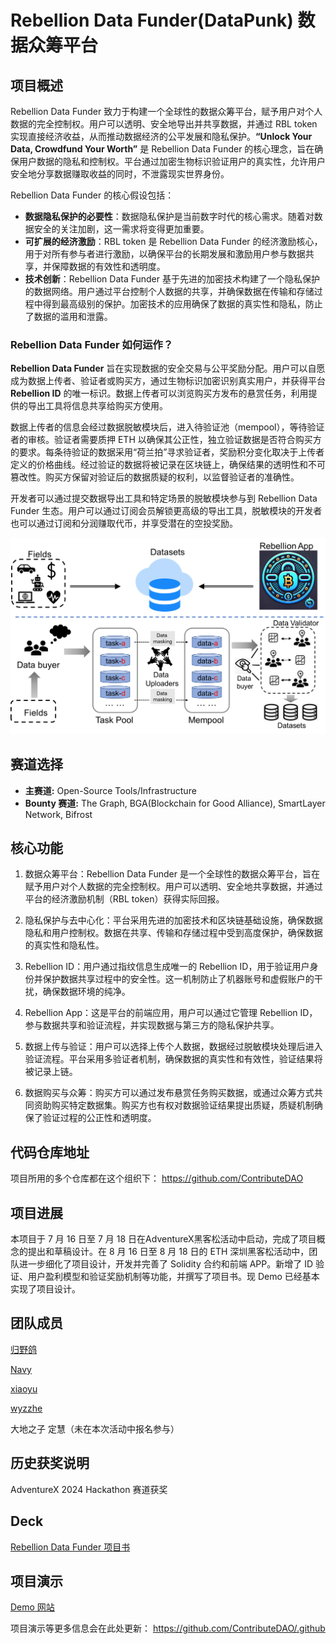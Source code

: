 # Rebellion Data Funder(DataPunk) 数据众筹平台

## 项目概述

Rebellion Data Funder 致力于构建一个全球性的数据众筹平台，赋予用户对个人数据的完全控制权。用户可以透明、安全地导出并共享数据，并通过 RBL token 实现直接经济收益，从而推动数据经济的公平发展和隐私保护。**“Unlock Your Data, Crowdfund Your Worth”** 是 Rebellion Data Funder 的核心理念，旨在确保用户数据的隐私和控制权。平台通过加密生物标识验证用户的真实性，允许用户安全地分享数据赚取收益的同时，不泄露现实世界身份。

Rebellion Data Funder 的核心假设包括：

- **数据隐私保护的必要性**：数据隐私保护是当前数字时代的核心需求。随着对数据安全的关注加剧，这一需求将变得更加重要。
- **可扩展的经济激励**：RBL token 是 Rebellion Data Funder 的经济激励核心，用于对所有参与者进行激励，以确保平台的长期发展和激励用户参与数据共享，并保障数据的有效性和透明度。
- **技术创新**：Rebellion Data Funder 基于先进的加密技术构建了一个隐私保护的数据网络。用户通过平台控制个人数据的共享，并确保数据在传输和存储过程中得到最高级别的保护。加密技术的应用确保了数据的真实性和隐私，防止了数据的滥用和泄露。

### Rebellion Data Funder 如何运作？

**Rebellion Data Funder** 旨在实现数据的安全交易与公平奖励分配。用户可以自愿成为数据上传者、验证者或购买方，通过生物标识加密识别真实用户，并获得平台 **Rebellion ID** 的唯一标识。数据上传者可以浏览购买方发布的悬赏任务，利用提供的导出工具将信息共享给购买方使用。

数据上传者的信息会经过数据脱敏模块后，进入待验证池（mempool），等待验证者的审核。验证者需要质押 ETH 以确保其公正性，独立验证数据是否符合购买方的要求。每条待验证的数据采用“荷兰拍”寻求验证者，奖励积分变化取决于上传者定义的价格曲线。经过验证的数据将被记录在区块链上，确保结果的透明性和不可篡改性。购买方保留对验证后的数据质疑的权利，以监督验证者的准确性。

开发者可以通过提交数据导出工具和特定场景的脱敏模块参与到 Rebellion Data Funder 生态。用户可以通过订阅会员解锁更高级的导出工具，脱敏模块的开发者也可以通过订阅和分润赚取代币，并享受潜在的空投奖励。

<p align="center">
    <img src="https://github.com/ContributeDAO/.github/blob/main/profile/Framework.png?raw=true" alt="Framework" width="900" />
</p>

## 赛道选择

- **主赛道:** Open-Source Tools/Infrastructure
- **Bounty 赛道:** The Graph, BGA(Blockchain for Good Alliance), SmartLayer Network, Bifrost

## 核心功能

 1. 数据众筹平台：Rebellion Data Funder 是一个全球性的数据众筹平台，旨在赋予用户对个人数据的完全控制权。用户可以透明、安全地共享数据，并通过平台的经济激励机制（RBL token）获得实际回报。

 2. 隐私保护与去中心化：平台采用先进的加密技术和区块链基础设施，确保数据隐私和用户控制权。数据在共享、传输和存储过程中受到高度保护，确保数据的真实性和隐私性。

 3. Rebellion ID：用户通过指纹信息生成唯一的 Rebellion ID，用于验证用户身份并保护数据共享过程中的安全性。这一机制防止了机器账号和虚假账户的干扰，确保数据环境的纯净。

 4. Rebellion App：这是平台的前端应用，用户可以通过它管理 Rebellion ID，参与数据共享和验证流程，并实现数据与第三方的隐私保护共享。

 5. 数据上传与验证：用户可以选择上传个人数据，数据经过脱敏模块处理后进入验证流程。平台采用多验证者机制，确保数据的真实性和有效性，验证结果将被记录上链。

 6. 数据购买与众筹：购买方可以通过发布悬赏任务购买数据，或通过众筹方式共同资助购买特定数据集。购买方也有权对数据验证结果提出质疑，质疑机制确保了验证过程的公正性和透明度。

## 代码仓库地址

项目所用的多个仓库都在这个组织下：
<https://github.com/ContributeDAO>

## 项目进展

本项目于 7 月 16 日至 7 月 18 日在AdventureX黑客松活动中启动，完成了项目概念的提出和草稿设计。在 8 月 16 日至 8 月 18 日的 ETH 深圳黑客松活动中，团队进一步细化了项目设计，开发并完善了 Solidity 合约和前端 APP。新增了 ID 验证、用户盈利模型和验证奖励机制等功能，并撰写了项目书。现 Demo 已经基本实现了项目设计。

## 团队成员

[归野鸽](https://github.com/StevenRCE0)

[Navy](https://github.com/Navy-LIU)

[xiaoyu](https://github.com/SoYuCry)

[wyzzhe](https://github.com/wyzzhe)

大地之子 定慧（未在本次活动中报名参与）

## 历史获奖说明

AdventureX 2024 Hackathon 赛道获奖

## Deck

[Rebellion Data Funder 项目书](https://github.com/ContributeDAO/.github/blob/main/profile/Rebellion%20Data%20Funder%20项目书.md)

## 项目演示

[Demo 网站](https://rdf-net.vercel.app/)

项目演示等更多信息会在此处更新：
<https://github.com/ContributeDAO/.github>
